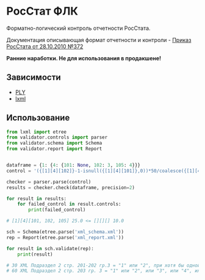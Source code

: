 # РосСтат ФЛК

Форматно-логический контроль отчетности РосСтата.

Документация описывающая формат отчетности и контроли - [Приказ РосСтата от 28.10.2010 №372](http://www.consultant.ru/document/cons_doc_LAW_115689/)

**Ранние наработки. Не для использования в продакшене!**

## Зависимости
* [PLY](https://github.com/dabeaz/ply)
* [lxml](https://github.com/lxml/lxml)

## Использование
```python
from lxml import etree
from validator.controls import parser
from validator.schema import Schema
from validator.report import Report


dataframe = {1: {4: {101: None, 102: 3, 105: 4}}}
control = '({[1][4][102]}-1-isnull({[1][4][101]},0))*50/coalesce({[1][4][105]},2)|<=|10'

checker = parser.parse(control)
results = checker.check(dataframe, precision=2)

for result in results:
    for failed_control in result.controls:
        print(failed_control)

# [1][4][101, 102, 105] 25.0 <= [][][] 10.0

sch = Schema(etree.parse('xml_schema.xml'))
rep = Report(etree.parse('xml_report.xml'))

for result in sch.validate(rep):
    print(result)

# 30 XML Подраздел 2 стр. 201-202 гр.3 = "1" или "2", при хотя бы одной из стр. 105,106,108,109 гр.3 = 1 - Контроль не пройден, [][][] 1.0 <= [2][201, 202][3] 0.0
# 60 XML Подраздел 2 стр. 203 гр. 3 = "1" или "2", или "3", или "4", или "5", или "6", при хотя бы одной из стр. 105,106,108,109 гр.3 = 1 - Контроль не пройден, [][][] 1.0 <= [2][203][3] 0.0
```